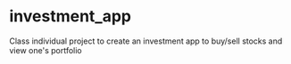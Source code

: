 # investment_app
Class individual project to create an investment app to buy/sell stocks and view one's portfolio
